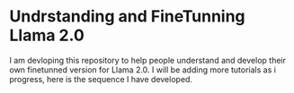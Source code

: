 # Undrstanding and FineTunning Llama 2.0
I am devloping this repository to help people understand and develop their own finetunned version for Llama 2.0. I will be adding more tutorials as i progress, here is the sequence I have developed.

